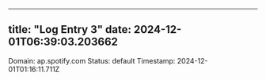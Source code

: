 
---
title: "Log Entry 3"
date: 2024-12-01T06:39:03.203662
---

Domain: ap.spotify.com
Status: default
Timestamp: 2024-12-01T01:16:11.711Z
